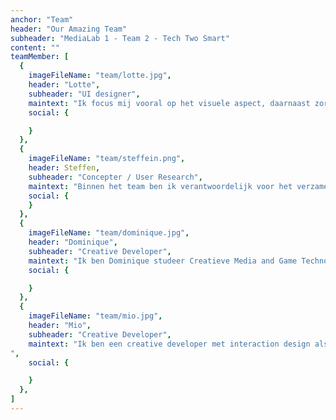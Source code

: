 ```yaml
---
anchor: "Team"
header: "Our Amazing Team"
subheader: "MediaLab 1 - Team 2 - Tech Two Smart"
content: ""
teamMember: [
  {
    imageFileName: "team/lotte.jpg",
    header: "Lotte",
    subheader: "UI designer",
    maintext: "Ik focus mij vooral op het visuele aspect, daarnaast zorg ik ervoor dat alle inzichten goed worden vertaald en terugkomen in het ontwerp. Als ontwerper vind ik het belangrijk om naar de waarde van de gebruiker te kijken en deze mee te nemen in het ontwerpen.",
    social: {

    }
  },
  {
    imageFileName: "team/steffein.png",
    header: Steffen,
    subheader: "Concepter / User Research",
    maintext: "Binnen het team ben ik verantwoordelijk voor het verzamelen van inzichten door middel van research en richt ik me op de belangen van de gebruiker. Wat zijn hun behoeftes en waarden? Ik zie overal mogelijkheden in, voor mij is een oplossing nooit ver weg en het geeft energie als mijn idee een uitkomst biedt! Graag sta ik in contact met anderen en werk het liefste in teamverband.",
    social: {
    }
  },
  {
    imageFileName: "team/dominique.jpg",
    header: "Dominique",
    subheader: "Creative Developer",
    maintext: "Ik ben Dominique studeer Creatieve Media and Game Technology. Binnen het team zal ik mij inzetten op technisch vlak. Ik ben erg geïnteresseerd in hoe we nieuwe technieken kunnen inzetten. Om hiermee toepassingen te bedenken waar mensen echt iets aan hebben.",
    social: {

    }
  },
  {
    imageFileName: "team/mio.jpg",
    header: "Mio",
    subheader: "Creative Developer",
    maintext: "Ik ben een creative developer met interaction design als achtergrond. Bij het maken van websites en applicaties denk ik na over de ervaring van de gebruiker en hoe ik de ervaring het beste maak voor de gebruiker. Ik ben gespecialiseerd in React en Laravel development, maar ik gebruik graag innovatieve technieken en frameworks.
",
    social: {

    }
  },
]
---
```

